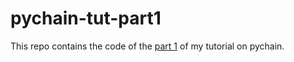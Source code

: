 # pychain-tut-part1

This repo contains the code of the [part 1](https://pvigier.github.io/2017/06/15/part1-computational-graphs.html) of my tutorial on pychain.
